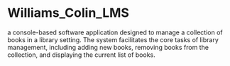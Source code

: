 # Williams_Colin_LMS
a console-based software application designed to manage a collection of books in a library setting. The system facilitates the core tasks of library management, including adding new books, removing books from the collection, and displaying the current list of books.
